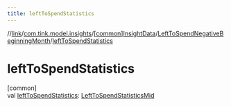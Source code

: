 ```yaml
---
title: leftToSpendStatistics
---
```

//[link](../../../../index.html)/[com.tink.model.insights](../../index.html)/[[common]InsightData](../index.html)/[LeftToSpendNegativeBeginningMonth](index.html)/[leftToSpendStatistics](left-to-spend-statistics.html)



# leftToSpendStatistics



[common]\
val [leftToSpendStatistics](left-to-spend-statistics.html): [LeftToSpendStatisticsMid](../../../com.tink.model.leftToSpend/[common]-left-to-spend-statistics-mid/index.html)




